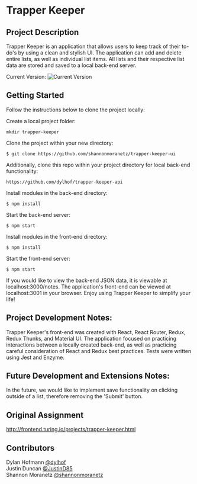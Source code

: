 # Trapper Keeper

## Project Description
  Trapper Keeper is an application that allows users to keep track of their to-do's by using a clean and stylish UI. The application can add and delete entire lists, as well as individual list items. All lists and their respective list data are stored and saved to a local back-end server. 

Current Version:
![Current Version]()

## Getting Started

Follow the instructions below to clone the project locally:

Create a local project folder:
```
mkdir trapper-keeper
```
Clone the project within your new directory:
```
$ git clone https://github.com/shannonmoranetz/trapper-keeper-ui
```
Additionally, clone this repo within your project directory for local back-end functionality:
```
https://github.com/dylhof/trapper-keeper-api
```
Install modules in the back-end directory:
```
$ npm install
```
Start the back-end server:
```
$ npm start
```
Install modules in the front-end directory:
```
$ npm install
```
Start the front-end server:
```
$ npm start
```

If you would like to view the back-end JSON data, it is viewable at localhost:3000/notes.
The application's front-end can be viewed at localhost:3001 in your browser. 
Enjoy using Trapper Keeper to simplify your life!

## Project Development Notes:
Trapper Keeper's front-end was created with React, React Router, Redux, Redux Thunks, and Material UI. The application focused on practicing interactions between a locally created back-end, as well as practicing careful consideration of React and Redux best practices. Tests were written using Jest and Enzyme. 

## Future Development and Extensions Notes:
In the future, we would like to implement save functionality on clicking outside of a list, therefore removing the 'Submit' button.

## Original Assignment
http://frontend.turing.io/projects/trapper-keeper.html

## Contributors
Dylan Hofmann [@dylhof](https://github.com/dylhof)<br/>
Justin Duncan [@JustinD85](https://github.com/JustinD85)<br/>
Shannon Moranetz [@shannonmoranetz](https://github.com/shannonmoranetz)
